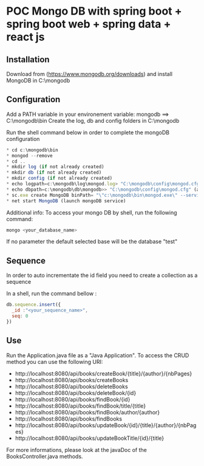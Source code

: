 # POC Mongo DB with spring boot + spring boot web + spring data + react js

## Installation

Download from (https://www.mongodb.org/downloads) and install MongoDB in C:\mongodb

## Configuration

Add a PATH variable in your environement variable: mongodb ==> C:\mongodb\bin
Create the log, db and config folders in C:\mongodb

Run the shell command below in order to complete the mongoDB configuration
```javascript
* cd c:\mongodb\bin
* mongod --remove
* cd ..
* mkdir log (if not already created)
* mkdir db (if not already created)
* mkdir config (if not already created)
* echo logpath=c:\mongodb\log\mongod.log> "C:\mongodb\config\mongod.cfg" (add the conf to the log folder)
* echo dbpath=c:\mongodb\db\mongodb>> "C:\mongodb\config\mongod.cfg" (add the conf to the db folder)
* sc.exe create MongoDB binPath= "\"c:\mongodb\bin\mongod.exe\" --service --config=\"c:\mongodb\config\mongod.cfg\"" DisplayName= "MongoDB" start= "auto" (create and define the mongodb server as a service)
* net start MongoDB (launch mongoDB service)
```
 
Additional info: To access your mongo DB by shell, run the following command:
```javascript
mongo <your_database_name>
```

If no parameter the default selected base will be the database "test"

## Sequence

In order to auto incrementate the id field you need to create a collection as a sequence

In a shell, run the command bellow :

```javascript
db.sequence.insert({
  _id :"<your_sequence_name>",
  seq: 0
})
```

## Use

Run the Application.java file as a "Java Application".
To access the CRUD method you can use the following URI:

* http://localhost:8080/api/books/createBook/{title}/{author}/{nbPages}
* http://localhost:8080/api/books/createBooks
* http://localhost:8080/api/books/deleteBooks
* http://localhost:8080/api/books/deleteBook/{id}
* http://localhost:8080/api/books/findBook/{id}
* http://localhost:8080/api/books/findBook/title/{title}
* http://localhost:8080/api/books/findBook/author/{author}
* http://localhost:8080/api/books/findBooks
* http://localhost:8080/api/books/updateBook/{id}/{title}/{author}/{nbPages}
* http://localhost:8080/api/books/updateBookTitle/{id}/{title}

For more informations, please look at the javaDoc of the BooksController.java methods. 





